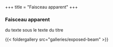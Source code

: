 +++
title = "Faisceau apparent"
+++

### Faisceau apparent 

du texte sous le texte du titre 

{{< foldergallery src="galleries/exposed-beam" >}}